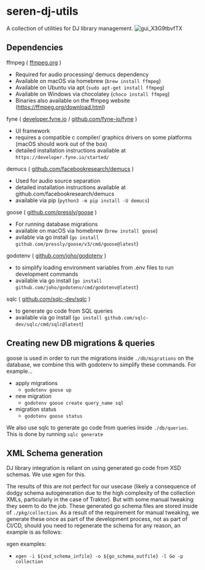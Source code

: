 # seren-dj-utils
A collection of utilities for DJ library management.
![gui_X3G9tbvfTX](https://github.com/BillieM/dj-management-utils/assets/58907197/f1f4a7fe-89b5-4482-9d9b-2a60d42b7522)

## Dependencies

ffmpeg ( [ffmpeg.org](https://ffmpeg.org/) )
- Required for audio processing/ demucs dependency
- Available on macOS via homebrew (`brew install ffmpeg`)
- Available on Ubuntu via apt (`sudo apt-get install ffmpeg`)
- Available on Windows via chocolatey (`choco install ffmpeg`)
- Binaries also available on the ffmpeg website (https://ffmpeg.org/download.html)

fyne ( [developer.fyne.io](https://developer.fyne.io/) / [github.com/fyne-io/fyne](https://github.com/fyne-io/fyne) )
- UI framework
- requires a compatible c compiler/ graphics drivers on some platforms (macOS should work out of the box)
- detailed installation instructions available at `https://developer.fyne.io/started/`

demucs ( [github.com/facebookresearch/demucs](https://github.com/facebookresearch/demucs) )
- Used for audio source separation
- detailed installation instructions available at github.com/facebookresearch/demucs
- available via pip (`python3 -m pip install -U demucs`)

goose ( [github.com/pressly/goose](https://github.com/pressly/goose) )
- For running database migrations
- available on macOS via homebrew (`brew install goose`)
- avilable via go install (`go install github.com/pressly/goose/v3/cmd/goose@latest`)

godotenv ( [github.com/joho/godotenv](https://github.com/joho/godotenv) )
- to simplify loading environment variables from .env files to run development commands
- available via go install (`go install github.com/joho/godotenv/cmd/godotenv@latest`)

sqlc ( [github.com/sqlc-dev/sqlc](https://github.com/sqlc-dev/sqlc) )
- to generate go code from SQL queries
- available via go install (`go install github.com/sqlc-dev/sqlc/cmd/sqlc@latest`)

## Creating new DB migrations & queries

goose is used in order to run the migrations inside `./db/migrations` on the database, we combine this with godotenv to simplify these commands. For example...

- apply migrations
    - `godotenv goose up`
- new migration
    - `godotenv goose create query_name sql`
- migration status
    - `godotenv goose status`

We also use sqlc to generate go code from queries inside `./db/queries`. This is done by running `sqlc generate`

## XML Schema generation

DJ library integration is reliant on using generated go code from XSD schemas. We use xgen for this.

The results of this are not perfect for our usecase (likely a consequence of dodgy schema autogeneration due to the high complexity of the collection XMLs, particularly in the case of Traktor). But with some manual tweaking they seem to do the job. These generated go schema files are stored inside of `./pkg/collection`. As a result of the requirement for manual tweaking, we generate these once as part of the development process, not as part of CI/CD, should you need to regenerate the schema for any reason, an example is as follows:

xgen examples:
- `xgen -i ${xsd_schema_infile} -o ${go_schema_outfile} -l Go -p collection`

